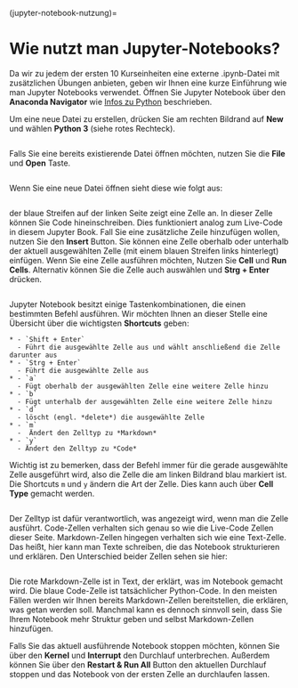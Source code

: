 (jupyter-notebook-nutzung)=
# Wie nutzt man Jupyter-Notebooks?

Da wir zu jedem der ersten 10 Kurseinheiten eine externe .ipynb-Datei mit zusätzlichen Übungen anbieten, geben wir Ihnen eine kurze Einführung wie man Jupyter Notebooks verwendet. Öffnen Sie Jupyter Notebook über den **Anaconda Navigator** wie [Infos zu Python](./installationsguide.md) beschrieben. 

Um eine neue Datei zu erstellen, drücken Sie am rechten Bildrand auf **New** und wählen **Python 3** (siehe rotes Rechteck).
```{figure} ../img/jupyter_notebook/Jupyter_Notebook_1.png
```
Falls Sie eine bereits existierende Datei öffnen möchten, nutzen Sie die **File** und **Open** Taste.
```{figure} ../img/jupyter_notebook/Jupyter_Notebook_2.png
```
Wenn Sie eine neue Datei öffnen sieht diese wie folgt aus:
```{figure} ../img/jupyter_notebook/Jupyter_Notebook_3.png
```
der blaue Streifen auf der linken Seite zeigt eine Zelle an. In dieser Zelle können Sie Code hineinschreiben. Dies funktioniert analog zum Live-Code in diesem Jupyter Book. Fall Sie eine zusätzliche Zeile hinzufügen wollen, nutzen Sie den **Insert** Button. Sie können eine Zelle oberhalb oder unterhalb der aktuell ausgewählten Zelle (mit einem blauen Streifen links hinterlegt) einfügen. Wenn Sie eine Zelle ausführen möchten, Nutzen Sie **Cell** und **Run Cells**. Alternativ können Sie die Zelle auch auswählen und **Strg + Enter** drücken. 
```{figure} ../img/jupyter_notebook/Jupyter_Notebook_4.png
```
Jupyter Notebook besitzt einige Tastenkombinationen, die einen bestimmten Befehl ausführen. Wir möchten Ihnen an dieser Stelle eine Übersicht über die wichtigsten **Shortcuts** geben:

```{list-table}
* - `Shift + Enter`
  - Führt die ausgewählte Zelle aus und wählt anschließend die Zelle darunter aus
* - `Strg + Enter`
  - Führt die ausgewählte Zelle aus
* - `a`
  - Fügt oberhalb der ausgewählten Zelle eine weitere Zelle hinzu
* - `b`
  - Fügt unterhalb der ausgewählten Zelle eine weitere Zelle hinzu
* - `d`
  - löscht (engl. *delete*) die ausgewählte Zelle
* - `m`
  -  Ändert den Zelltyp zu *Markdown*
* - `y`
  - Ändert den Zelltyp zu *Code*
```


Wichtig ist zu bemerken, dass der Befehl immer für die gerade ausgewählte Zelle ausgeführt wird, also die Zelle die am linken Bildrand blau markiert ist. 
Die Shortcuts `m` und `y` ändern die Art der Zelle. Dies kann auch über **Cell Type** gemacht werden.
```{figure} ../img/jupyter_notebook/Jupyter_Notebook_6.png
```
Der Zelltyp ist dafür verantwortlich, was angezeigt wird, wenn man die Zelle ausführt. Code-Zellen verhalten sich genau so wie die Live-Code Zellen dieser Seite. Markdown-Zellen hingegen verhalten sich wie eine Text-Zelle. Das heißt, hier kann man Texte schreiben, die das Notebook strukturieren und erklären. Den Unterschied beider Zellen sehen sie hier:
```{figure} ../img/jupyter_notebook/Jupyter_Notebook_8.png
```
Die rote Markdown-Zelle ist in Text, der erklärt, was im Notebook gemacht wird. Die blaue Code-Zelle ist tatsächlicher Python-Code. In den meisten Fällen werden wir Ihnen bereits Markdown-Zellen bereitstellen, die erklären, was getan werden soll. Manchmal kann es dennoch sinnvoll sein, dass Sie Ihrem Notebook mehr Struktur geben und selbst Markdown-Zellen hinzufügen.


Falls Sie das aktuell ausführende Notebook stoppen möchten, können Sie über den **Kernel** und **Interrupt** den Durchlauf unterbrechen. Außerdem können Sie über den **Restart & Run All** Button den aktuellen Durchlauf stoppen und das Notebook von der ersten Zelle an durchlaufen lassen.
```{figure} ../img/jupyter_notebook/Jupyter_Notebook_7.png
```
